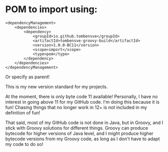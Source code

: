 # POM to import using:

    <dependencyManagement>
        <dependencies>
            <dependency>
                <groupId>io.github.tombensve</groupId>
                <artifactId>tombensve-groovy-build</artifactId>
                <version>1.0.0-BC11</version>
                <scope>import</scope>
                <type>pom</type>
            </dependency>   
        </dependencies>
    </dependencyManagement> 

Or specify as parent!

This is my new version standard for my projects. 

At the moment, there is only byte code 11 available! Personally, I have no interest in
going above 11 for my GitHub code. I'm doing this because it is fun! Chasing things 
that no longer work in 12+ is not included in my definition of fun! 

That said, most of my GitHub code is not done in Java, but in Groovy, and I stick 
with Groovy solutions for different things. Groovy can produce bytecode for higher
 versions of Java level, and I might produce higher bytecode versions from my Groovy
code, as long as I don't have to adapt my code to do so!
